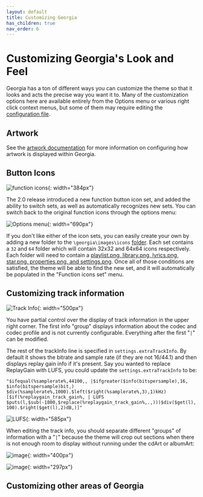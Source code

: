 ```yaml
---
layout: default
title: Customizing Georgia
has_children: true
nav_order: 6
---
```

# Customizing Georgia's Look and Feel

Georgia has a ton of different ways you can customize the theme so that it looks and acts the precise way you want it to. Many of the customization options here are available entirely from the Options menu or various right click context menus, but some of them may require editing the [configuration file](configuration.html).

## Artwork

See the [artwork documentation](artwork.html) for more information on configuring how artwork is displayed within Georgia.

## Button Icons

![function icons](https://user-images.githubusercontent.com/2282004/109260676-30be3800-77c4-11eb-8590-3973183132ae.png){: width="384px"}

The 2.0 release introduced a new function button icon set, and added the ability to switch sets, as well as automatically recognizes new sets. You can switch back to the original function icons through the options menu:

![Options menu](https://user-images.githubusercontent.com/2282004/109263599-23f01300-77c9-11eb-88a8-1e67364f7b79.png){: width="690px"}

If you don't like either of the icon sets, you can easily create your own by adding a new folder to the `\georgia\images\icons` [folder](https://user-images.githubusercontent.com/2282004/109261126-f6a16600-77c4-11eb-89b6-b36c0ab94ff0.png). Each set contains a `32` and `64` folder which will contain 32x32 and 64x64 icons respectively. Each folder will need to contain a [playlist.png, library.png, lyrics.png, star.png, properties.png, and settings.png](https://user-images.githubusercontent.com/2282004/109261216-20f32380-77c5-11eb-8985-da3b2dc4f189.png). Once all of those conditions are satisfied, the theme will be able to find the new set, and it will automatically be populated in the "Function icons set" menu.

## Customizing track information

![Track Info](https://user-images.githubusercontent.com/2282004/109397956-3d937680-78ff-11eb-98d0-87efade61c1a.png){: width="500px"}

You have partial control over the display of track information in the upper right corner. The first info "group" displays information about the codec and codec profile and is not currently configurable. Everything after the first "`|`" can be modified.

The rest of the trackInfo line is specified in `settings.extraTrackInfo`. By default it shows the bitrate and sample rate (if they are not 16/44.1) and then displays replay gain info if it's present. Say you wanted to replace ReplayGain with LUFS, you could update the `settings.extraTrackInfo` to be:

`"$ifequal(%samplerate%,44100,, |$ifgreater($info(bitspersample),16, $info(bitspersample)bit,) $div(%samplerate%,1000).$left($right(%samplerate%,3),1)kHz)[$if(%replaygain_track_gain%, | LUFS $puts(l,$sub(-1800,$replace(%replaygain_track_gain%,.,)))$div($get(l),100).$right($get(l),2)dB,)]"`

![LUFS](https://user-images.githubusercontent.com/2282004/109398070-f659b580-78ff-11eb-9019-cdc64aeb3215.png){: width="585px"}

When editing the track info, you should separate different "groups" of information with a "`|`" because the theme will crop out sections when there is not enough room to display without running under the cdArt or albumArt:

![image](https://user-images.githubusercontent.com/2282004/109398111-3d47ab00-7900-11eb-98e5-c9277cbce44d.png){: width="400px"}

![image](https://user-images.githubusercontent.com/2282004/109398132-5f412d80-7900-11eb-872d-068bcc233206.png){: width="297px"}

## Customizing other areas of Georgia
